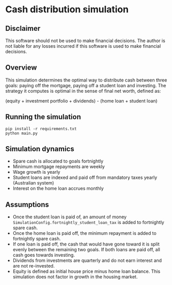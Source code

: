 # Cash distribution simulation


## Disclaimer

This software should not be used to make financial decisions. The author is not liable for any losses incurred if this software is used to make financial decisions.


## Overview

This simulation determines the optimal way to distribute cash between three goals: paying off the mortgage, paying off a student loan and investing. The strategy it computes is optimal in the sense of final net worth, defined as:

(equity + investment portfolio + dividends) - (home loan + student loan)

## Running the simulation 

```
pip install -r requirements.txt
python main.py
```

## Simulation dynamics

- Spare cash is allocated to goals fortnightly
- Minimum mortgage repayments are weekly
- Wage growth is yearly
- Student loans are indexed and paid off from mandatory taxes yearly (Australian system)
- Interest on the home loan accrues monthly

## Assumptions

- Once the student loan is paid of, an amount of money `SimulationConfig.fortnightly_student_loan_tax` is added to fortnightly spare cash.
- Once the home loan is paid off, the minimum repayment is added to fortnightly spare cash.
- If one loan is paid off, the cash that would have gone toward it is split evenly between the remaining two goals. If both loans are paid off, all cash goes towards investing.
- Dividends from investments are quarterly and do not earn interest and are not re-invested.
- Equity is defined as initial house price minus home loan balance. This simulation does not factor in growth in the housing market.